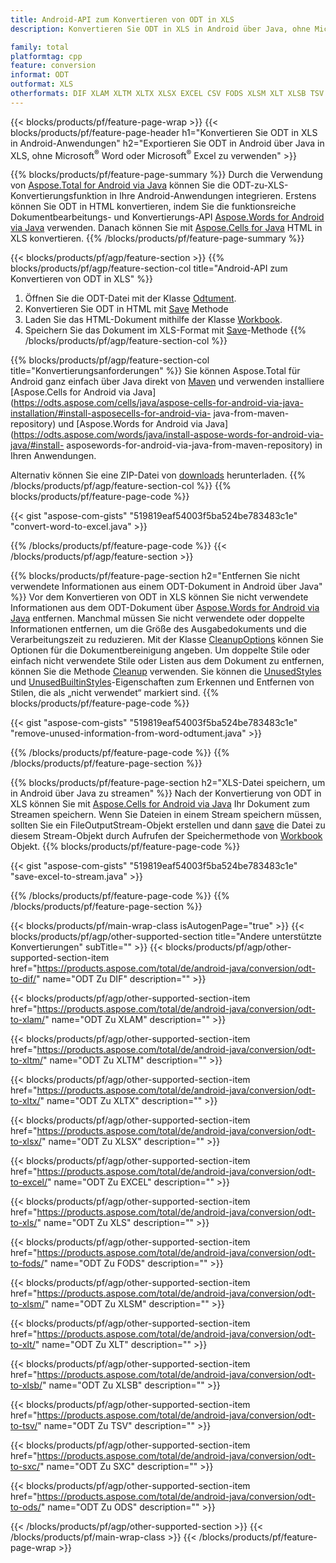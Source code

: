 ```yaml
---
title: Android-API zum Konvertieren von ODT in XLS
description: Konvertieren Sie ODT in XLS in Android über Java, ohne Microsoft Word oder Microsoft Excel zu verwenden

family: total
platformtag: cpp
feature: conversion
informat: ODT
outformat: XLS
otherformats: DIF XLAM XLTM XLTX XLSX EXCEL CSV FODS XLSM XLT XLSB TSV SXC ODS
---
```

{{< blocks/products/pf/feature-page-wrap >}}
{{< blocks/products/pf/feature-page-header h1="Konvertieren Sie ODT in XLS in Android-Anwendungen" h2="Exportieren Sie ODT in Android über Java in XLS, ohne Microsoft<sup>&reg;</sup> Word oder Microsoft<sup>&reg;</sup> Excel zu verwenden" >}}

{{% blocks/products/pf/feature-page-summary %}}
Durch die Verwendung von [Aspose.Total for Android via Java](https://products.aspose.com/total/android-java/) können Sie die ODT-zu-XLS-Konvertierungsfunktion in Ihre Android-Anwendungen integrieren. Erstens können Sie ODT in HTML konvertieren, indem Sie die funktionsreiche Dokumentbearbeitungs- und Konvertierungs-API [Aspose.Words for Android via Java](https://products.aspose.com/words/android-java/) verwenden. Danach können Sie mit [Aspose.Cells for Java](https://products.aspose.com/cells/android-java/) HTML in XLS konvertieren. 
{{% /blocks/products/pf/feature-page-summary  %}}

{{< blocks/products/pf/agp/feature-section >}}
{{% blocks/products/pf/agp/feature-section-col title="Android-API zum Konvertieren von ODT in XLS" %}}
1. Öffnen Sie die ODT-Datei mit der Klasse [Odtument](https://reference.aspose.com/words/java/com.aspose.words/Odtument).
2. Konvertieren Sie ODT in HTML mit [Save](https://reference.aspose.com/words/java/com.aspose.words/Odtument#save(java.lang.String,com.aspose.words.SaveOptions) ) Methode
3. Laden Sie das HTML-Dokument mithilfe der Klasse [Workbook](https://reference.aspose.com/cells/java/com.aspose.cells/Workbook).
4. Speichern Sie das Dokument im XLS-Format mit [Save](https://reference.aspose.com/cells/java/com.aspose.cells/workbook#save(java.lang.String,%20com.aspose.cells.SaveOptions))-Methode
{{% /blocks/products/pf/agp/feature-section-col %}}

{{% blocks/products/pf/agp/feature-section-col title="Konvertierungsanforderungen" %}}
Sie können Aspose.Total für Android ganz einfach über Java direkt von [Maven](https://repository.aspose.com/webapp/#/artifacts/browse/tree/General/repo/com/aspose/aspose-total) und verwenden installiere [Aspose.Cells for Android via Java](https://odts.aspose.com/cells/java/aspose-cells-for-android-via-java-installation/#install-asposecells-for-android-via- java-from-maven-repository) und [Aspose.Words for Android via Java](https://odts.aspose.com/words/java/install-aspose-words-for-android-via-java/#install- asposewords-for-android-via-java-from-maven-repository) in Ihren Anwendungen.

Alternativ können Sie eine ZIP-Datei von [downloads](https://releases.aspose.comtotal/androidjava) herunterladen.
{{% /blocks/products/pf/agp/feature-section-col %}}
{{% blocks/products/pf/feature-page-code %}}

{{< gist "aspose-com-gists" "519819eaf54003f5ba524be783483c1e" "convert-word-to-excel.java" >}}



{{% /blocks/products/pf/feature-page-code %}}
{{< /blocks/products/pf/agp/feature-section >}}

{{% blocks/products/pf/feature-page-section  h2="Entfernen Sie nicht verwendete Informationen aus einem ODT-Dokument in Android über Java" %}}
Vor dem Konvertieren von ODT in XLS können Sie nicht verwendete Informationen aus dem ODT-Dokument über [Aspose.Words for Android via Java](https://products.aspose.com/words/android-java/) entfernen. Manchmal müssen Sie nicht verwendete oder doppelte Informationen entfernen, um die Größe des Ausgabedokuments und die Verarbeitungszeit zu reduzieren. Mit der Klasse [CleanupOptions](https://reference.aspose.com/words/java/com.aspose.words/CleanupOptions) können Sie Optionen für die Dokumentbereinigung angeben. Um doppelte Stile oder einfach nicht verwendete Stile oder Listen aus dem Dokument zu entfernen, können Sie die Methode [Cleanup](https://reference.aspose.com/words/java/com.aspose.words/Odtument#cleanup()) verwenden. Sie können die [UnusedStyles](https://reference.aspose.com/words/java/com.aspose.words/cleanupoptions#UnusedStyles) und [UnusedBuiltinStyles](https://reference.aspose.com/words/java/com.aspose.words/cleanupoptions#UnusedBuiltinStyles)-Eigenschaften zum Erkennen und Entfernen von Stilen, die als „nicht verwendet“ markiert sind.
{{% blocks/products/pf/feature-page-code %}}

{{< gist "aspose-com-gists" "519819eaf54003f5ba524be783483c1e" "remove-unused-information-from-word-odtument.java" >}}

{{% /blocks/products/pf/feature-page-code  %}}
{{% /blocks/products/pf/feature-page-section %}}

{{% blocks/products/pf/feature-page-section  h2="XLS-Datei speichern, um in Android über Java zu streamen" %}}
Nach der Konvertierung von ODT in XLS können Sie mit [Aspose.Cells for Android via Java](https://products.aspose.com/cells/android-java/) Ihr Dokument zum Streamen speichern. Wenn Sie Dateien in einem Stream speichern müssen, sollten Sie ein FileOutputStream-Objekt erstellen und dann [save](https://reference.aspose.com/cells/java/com.aspose.cells/workbook#save(java.io.OutputStream,%20com.aspose.cells.SaveOptions)) die Datei zu diesem Stream-Objekt durch Aufrufen der Speichermethode von [Workbook](https://reference.aspose.com/cells/java/com.aspose.cells/Workbook) Objekt.
{{% blocks/products/pf/feature-page-code %}}

{{< gist "aspose-com-gists" "519819eaf54003f5ba524be783483c1e" "save-excel-to-stream.java" >}}

{{% /blocks/products/pf/feature-page-code  %}}
{{% /blocks/products/pf/feature-page-section %}}

{{< blocks/products/pf/main-wrap-class isAutogenPage="true" >}}
{{< blocks/products/pf/agp/other-supported-section title="Andere unterstützte Konvertierungen" subTitle="" >}}
{{< blocks/products/pf/agp/other-supported-section-item href="https://products.aspose.com/total/de/android-java/conversion/odt-to-dif/" name="ODT Zu DIF" description="" >}}

{{< blocks/products/pf/agp/other-supported-section-item href="https://products.aspose.com/total/de/android-java/conversion/odt-to-xlam/" name="ODT Zu XLAM" description="" >}}

{{< blocks/products/pf/agp/other-supported-section-item href="https://products.aspose.com/total/de/android-java/conversion/odt-to-xltm/" name="ODT Zu XLTM" description="" >}}

{{< blocks/products/pf/agp/other-supported-section-item href="https://products.aspose.com/total/de/android-java/conversion/odt-to-xltx/" name="ODT Zu XLTX" description="" >}}

{{< blocks/products/pf/agp/other-supported-section-item href="https://products.aspose.com/total/de/android-java/conversion/odt-to-xlsx/" name="ODT Zu XLSX" description="" >}}

{{< blocks/products/pf/agp/other-supported-section-item href="https://products.aspose.com/total/de/android-java/conversion/odt-to-excel/" name="ODT Zu EXCEL" description="" >}}

{{< blocks/products/pf/agp/other-supported-section-item href="https://products.aspose.com/total/de/android-java/conversion/odt-to-xls/" name="ODT Zu XLS" description="" >}}

{{< blocks/products/pf/agp/other-supported-section-item href="https://products.aspose.com/total/de/android-java/conversion/odt-to-fods/" name="ODT Zu FODS" description="" >}}

{{< blocks/products/pf/agp/other-supported-section-item href="https://products.aspose.com/total/de/android-java/conversion/odt-to-xlsm/" name="ODT Zu XLSM" description="" >}}

{{< blocks/products/pf/agp/other-supported-section-item href="https://products.aspose.com/total/de/android-java/conversion/odt-to-xlt/" name="ODT Zu XLT" description="" >}}

{{< blocks/products/pf/agp/other-supported-section-item href="https://products.aspose.com/total/de/android-java/conversion/odt-to-xlsb/" name="ODT Zu XLSB" description="" >}}

{{< blocks/products/pf/agp/other-supported-section-item href="https://products.aspose.com/total/de/android-java/conversion/odt-to-tsv/" name="ODT Zu TSV" description="" >}}

{{< blocks/products/pf/agp/other-supported-section-item href="https://products.aspose.com/total/de/android-java/conversion/odt-to-sxc/" name="ODT Zu SXC" description="" >}}

{{< blocks/products/pf/agp/other-supported-section-item href="https://products.aspose.com/total/de/android-java/conversion/odt-to-ods/" name="ODT Zu ODS" description="" >}}


{{< /blocks/products/pf/agp/other-supported-section >}}
{{< /blocks/products/pf/main-wrap-class >}}
{{< /blocks/products/pf/feature-page-wrap >}}